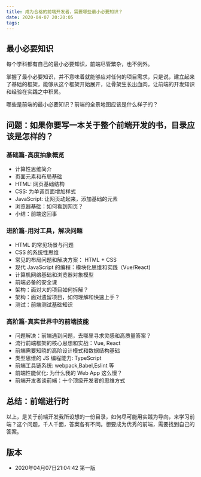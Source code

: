 ```yaml
---
title: 成为合格的前端开发者，需要哪些最小必要知识？
date: 2020-04-07 20:20:05
tags:
---
```



## 最小必要知识

每个学科都有自己的最小必要知识，前端尽管繁杂，也不例外。

掌握了最小必要知识，并不意味着就能够应对任何的项目需求，只是说，建立起来了基础的框架，能够从这个框架开始展开，让骨架生长出血肉，让前端的开发知识和经验在实践之中积累。

哪些是前端的最小必要知识？前端的全景地图应该是什么样子的？


## 问题：如果你要写一本关于整个前端开发的书，目录应该是怎样的？

###  基础篇-高度抽象概览

- 计算性思维简介
- 页面元素和布局基础
- HTML: 网页基础结构
- CSS: 为单调页面增加样式
- JavaScript: 让网页动起来，添加基础的元素
- 浏览器基础：如何看到网页？
- 小结：前端这回事

### 进阶篇-用对工具，解决问题

- HTML 的常见场景与问题
- CSS 的系统性思维
- 常见的布局问题和解决方案： HTML  + CSS
- 现代 JavaScript 的编程：模块化思维和实践（Vue/React)
- 计算机网络基础和浏览器对象模型
- 前端必备的安全课
- 架构：面对大的项目如何拆解？
- 架构：面对遗留项目，如何理解和快速上手？
- 测试：前端测试基础知识

### 高阶篇-真实世界中的前端技能

- 问题解决：前端遇到问题，去哪里寻求灵感和高质量答案？
- 流行前端框架的核心思想和实战：Vue, React
- 前端需要知晓的高阶设计模式和数据结构基础
- 类型思维的 JS 编程能力: TypeScript
- 前端工具链系统:  webpack,Babel,Eslint 等
- 前端性能优化: 为什么我的 Web App 这么慢？
- 前端开发者谈前端：十个顶级开发者的思维方式

## 总结：前端进行时



以上，是关于前端开发我所设想的一份目录，如何尽可能用实践为导向，来学习前端？这个问题，千人千面，答案各有不同。想要成为优秀的前端，需要找到自己的答案。

## 版本

- 2020年04月07日21:04:42 第一版



